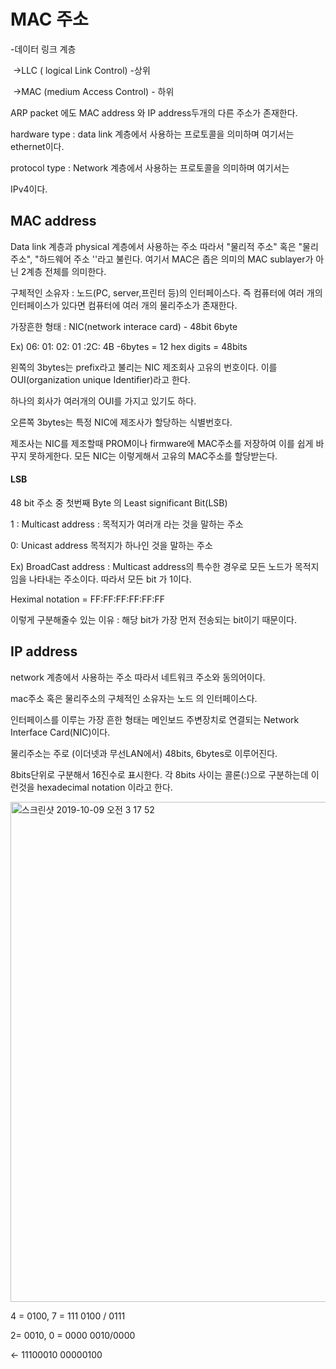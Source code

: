 # MAC 주소

-데이터 링크 계층

​	->LLC ( logical Link Control) -상위

​	->MAC (medium Access Control) - 하위

ARP packet 에도 MAC address 와 IP address두개의 다른 주소가 존재한다.

hardware type : data link 계층에서 사용하는 프로토콜을 의미하며 여기서는 		      ethernet이다.

protocol type : Network 계층에서 사용하는 프로토콜을 의미하며 여기서는

IPv4이다.

## MAC address 

Data link 계층과 physical 계층에서 사용하는 주소 따라서 "물리적 주소" 혹은 "물리주소", "하드웨어 주소 ''라고 불린다. 여기서 MAC은 좁은 의미의 MAC sublayer가 아닌 2계층 전체를 의미한다.

구체적인 소유자 : 노드(PC, server,프린터 등)의 인터페이스다. 즉 컴퓨터에 여러 개의 인터페이스가 있다면 컴퓨터에 여러 개의 물리주소가 존재한다.

가장흔한 형태 : NIC(network interace card) - 48bit 6byte

Ex) 06: 01: 02: 01 :2C: 4B  -6bytes  = 12 hex digits = 48bits

왼쪽의 3bytes는 prefix라고 불리는 NIC 제조회사 고유의 번호이다. 이를 OUI(organization unique Identifier)라고 한다.

하나의 회사가 여러개의 OUI를 가지고 있기도 하다.

오른쪽 3bytes는 특정 NIC에 제조사가 할당하는 식별번호다. 

제조사는 NIC를 제조할때 PROM이나 firmware에 MAC주소를 저장하여 이를 쉽게 바꾸지 못하게한다. 모든 NIC는 이렇게해서 고유의 MAC주소를 할당받는다.

#### LSB

48 bit 주소 중 첫번째 Byte 의 Least significant Bit(LSB)

1 : Multicast address : 목적지가 여러개 라는 것을 말하는 주소

0: Unicast address 목적지가 하나인 것을 말하는 주소

Ex) BroadCast address : Multicast address의 특수한 경우로 모든 노드가 목적지임을 나타내는 주소이다. 따라서 모든 bit 가 1이다.

Heximal notation = FF:FF:FF:FF:FF:FF

이렇게 구분해줄수 있는 이유 : 해당 bit가 가장 먼저 전송되는  bit이기 때문이다.



## IP address

network 계층에서 사용하는 주소 따라서 네트워크 주소와 동의어이다.

mac주소 혹은 물리주소의 구체적인 소유자는 노드 의 인터페이스다.

인터페이스를 이루는 가장 흔한 형태는 메인보드 주변장치로 연결되는 	Network Interface Card(NIC)이다.

물리주소는 주로 (이더넷과 무선LAN에서) 48bits, 6bytes로 이루어진다.

8bits단위로 구분해서 16진수로 표시한다. 각 8bits 사이는 콜론(:)으로 구분하는데 이런것을 hexadecimal notation 이라고 한다.

<img width="800" alt="스크린샷 2019-10-09 오전 3 17 52" src="https://user-images.githubusercontent.com/48313074/66421768-6fbee280-ea43-11e9-9679-a17f5d864648.png">



4 = 0100,	7 = 111   0100 / 0111

2= 0010,	0 = 0000  0010/0000

<- 11100010 00000100

